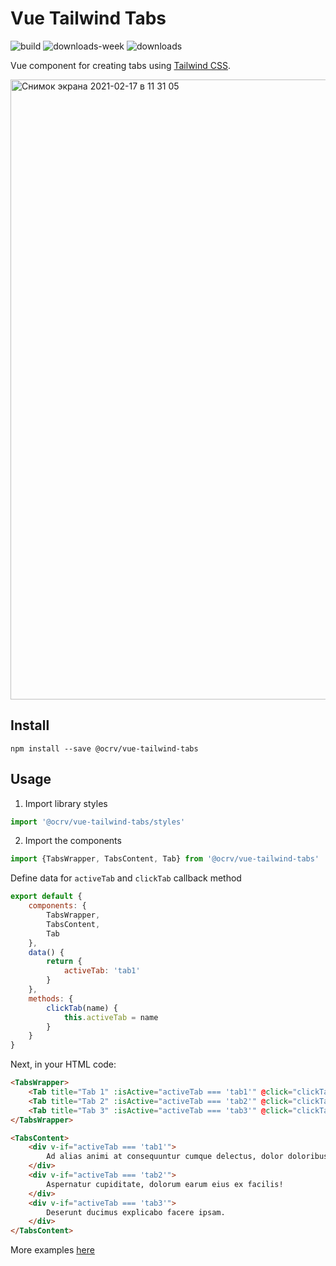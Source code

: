 # Vue Tailwind Tabs

![build](https://github.com/OCRVblockchain/vue-tailwind-tabs/workflows/build/badge.svg)
![downloads-week](https://img.shields.io/npm/dw/@ocrv/vue-tailwind-tabs)
![downloads](https://img.shields.io/npm/dt/@ocrv/vue-tailwind-tabs)

Vue component for creating tabs using [Tailwind CSS](https://tailwindcss.com).

<img width="992" alt="Снимок экрана 2021-02-17 в 11 31 05" src="https://user-images.githubusercontent.com/18230071/108176985-b2063280-7113-11eb-95d2-2b4c544175a1.png">

## Install

```
npm install --save @ocrv/vue-tailwind-tabs
```

## Usage

1. Import library styles

```js
import '@ocrv/vue-tailwind-tabs/styles'
```

2. Import the components

```js
import {TabsWrapper, TabsContent, Tab} from '@ocrv/vue-tailwind-tabs'
```

Define data for ```activeTab``` and ```clickTab``` callback method

```js
export default {
    components: {
        TabsWrapper,
        TabsContent,
        Tab
    },
    data() {
        return {
            activeTab: 'tab1'
        }
    },
    methods: {
        clickTab(name) {
            this.activeTab = name
        }
    }
}
```

Next, in your HTML code:

```html
<TabsWrapper>
    <Tab title="Tab 1" :isActive="activeTab === 'tab1'" @click="clickTab('tab1')" />
    <Tab title="Tab 2" :isActive="activeTab === 'tab2'" @click="clickTab('tab2')" />
    <Tab title="Tab 3" :isActive="activeTab === 'tab3'" @click="clickTab('tab3')" />
</TabsWrapper>

<TabsContent>
    <div v-if="activeTab === 'tab1'">
        Ad alias animi at consequuntur cumque delectus, dolor doloribus illum in, odit porro quasi.
    </div>
    <div v-if="activeTab === 'tab2'">
        Aspernatur cupiditate, dolorum earum eius ex facilis!
    </div>
    <div v-if="activeTab === 'tab3'">
        Deserunt ducimus explicabo facere ipsam.
    </div>
</TabsContent>
```

More examples [here](https://github.com/OCRVblockchain/vue-tailwind-tabs/blob/main/src/components/Example.vue)
